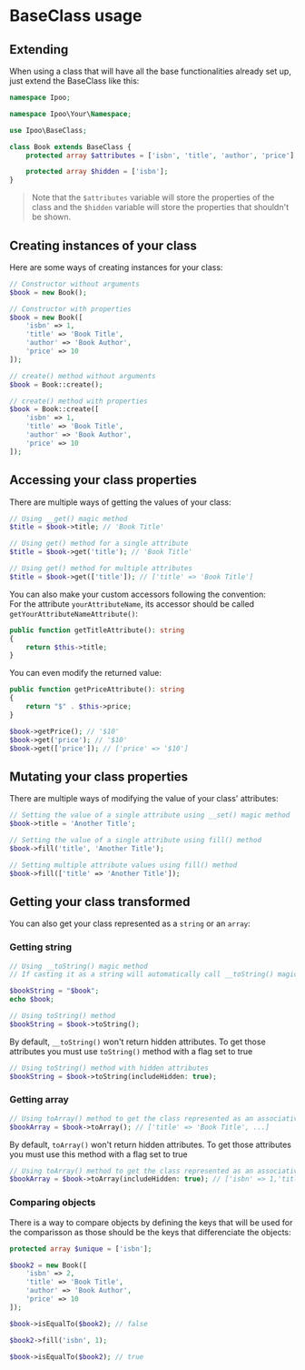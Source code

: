 # BaseClass usage

## Extending

When using a class that will have all the base functionalities already set up, just extend the BaseClass like this:

```php
namespace Ipoo;

namespace Ipoo\Your\Namespace;

use Ipoo\BaseClass;

class Book extends BaseClass {
    protected array $attributes = ['isbn', 'title', 'author', 'price']:

    protected array $hidden = ['isbn'];
}
```

> Note that the `$attributes` variable will store the properties of the class and the `$hidden` variable will store the properties that shouldn't be shown.

## Creating instances of your class

Here are some ways of creating instances for your class:

```php
// Constructor without arguments
$book = new Book();

// Constructor with properties
$book = new Book([
    'isbn' => 1,
    'title' => 'Book Title',
    'author' => 'Book Author',
    'price' => 10
]);

// create() method without arguments
$book = Book::create();

// create() method with properties
$book = Book::create([
    'isbn' => 1,
    'title' => 'Book Title',
    'author' => 'Book Author',
    'price' => 10
]);
```

## Accessing your class properties

There are multiple ways of getting the values of your class:

```php
// Using __get() magic method
$title = $book->title; // 'Book Title'

// Using get() method for a single attribute
$title = $book->get('title'); // 'Book Title'

// Using get() method for multiple attributes
$title = $book->get(['title']); // ['title' => 'Book Title']
```

You can also make your custom accessors following the convention:</br>
For the attribute `yourAttributeName`, its accessor should be called `getYourAttributeNameAttribute()`:

```php
public function getTitleAttribute(): string
{
    return $this->title;
}
```

You can even modify the returned value:

```php
public function getPriceAttribute(): string
{
    return "$" . $this->price;
}

$book->getPrice(); // '$10'
$book->get('price'); // '$10'
$book->get(['price']); // ['price' => '$10']
```

## Mutating your class properties

There are multiple ways of modifying the value of your class' attributes:

```php
// Setting the value of a single attribute using __set() magic method
$book->title = 'Another Title';

// Setting the value of a single attribute using fill() method
$book->fill('title', 'Another Title');

// Setting multiple attribute values using fill() method
$book->fill(['title' => 'Another Title']);
```

## Getting your class transformed

You can also get your class represented as a `string` or an `array`:

### Getting string

```php
// Using __toString() magic method
// If casting it as a string will automatically call __toString() magic method

$bookString = "$book";
echo $book;

// Using toString() method
$bookString = $book->toString();
```

By default, `__toString()` won't return hidden attributes. To get those attributes you must use `toString()` method with a flag set to true

```php
// Using toString() method with hidden attributes
$bookString = $book->toString(includeHidden: true);
```

### Getting array

```php
// Using toArray() method to get the class represented as an associative array
$bookArray = $book->toArray(); // ['title' => 'Book Title', ...]
```

By default, `toArray()` won't return hidden attributes. To get those attributes you must use this method with a flag set to true

```php
// Using toArray() method to get the class represented as an associative array with its hidden attributes
$bookArray = $book->toArray(includeHidden: true); // ['isbn' => 1,'title' => 'Book Title', ...]
```

### Comparing objects

There is a way to compare objects by defining the keys that will be used for the comparisson as those should be the keys that differenciate the objects:

```php
protected array $unique = ['isbn'];

$book2 = new Book([
    'isbn' => 2,
    'title' => 'Book Title',
    'author' => 'Book Author',
    'price' => 10
]);

$book->isEqualTo($book2); // false

$book2->fill('isbn', 1);

$book->isEqualTo($book2); // true
```
